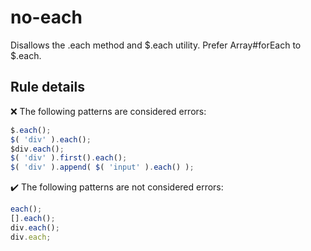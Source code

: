 # no-each

Disallows the .each method and $.each utility. Prefer Array#forEach to $.each.

## Rule details

❌ The following patterns are considered errors:
```js
$.each();
$( 'div' ).each();
$div.each();
$( 'div' ).first().each();
$( 'div' ).append( $( 'input' ).each() );
```

✔️ The following patterns are not considered errors:
```js
each();
[].each();
div.each();
div.each;
```
